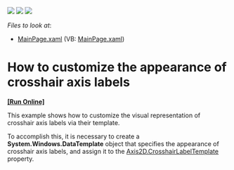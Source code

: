 <!-- default badges list -->
![](https://img.shields.io/endpoint?url=https://codecentral.devexpress.com/api/v1/VersionRange/128567933/12.1.4%2B)
[![](https://img.shields.io/badge/Open_in_DevExpress_Support_Center-FF7200?style=flat-square&logo=DevExpress&logoColor=white)](https://supportcenter.devexpress.com/ticket/details/E4080)
[![](https://img.shields.io/badge/📖_How_to_use_DevExpress_Examples-e9f6fc?style=flat-square)](https://docs.devexpress.com/GeneralInformation/403183)
<!-- default badges end -->
<!-- default file list -->
*Files to look at*:

* [MainPage.xaml](./CS/CrosshairLabelTemplateForAxis/MainPage.xaml) (VB: [MainPage.xaml](./VB/CrosshairLabelTemplateForAxis/MainPage.xaml))
<!-- default file list end -->
# How to customize the appearance of crosshair axis labels
<!-- run online -->
**[[Run Online]](https://codecentral.devexpress.com/e4080)**
<!-- run online end -->


<p>This example shows how to customize the visual representation of crosshair axis labels via their template. <br />
</p><p>To accomplish this, it is necessary to create a <strong>System.Windows.DataTemplate</strong> object that specifies the appearance of crosshair axis labels, and assign it to the <a href="http://help.devexpress.com/#Silverlight/DevExpressXpfChartsAxis2D_CrosshairLabelTemplatetopic"><u>Axis2D.CrosshairLabelTemplate</u></a> property.</p><p><br />
</p>

<br/>



